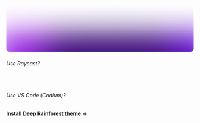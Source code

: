 <!-- https://user-images.githubusercontent.com/14703164/205845922-6ae7b151-b59d-453e-8a4a-359f1d7b7dcb.mp4 -->

<!-- https://devilmaycry.fandom.com/wiki/Bury_the_Light -->
<!-- https://piped.video/watch?v=FMj4kj3oSc0 -->


<!-- > Pure bliss 😌 -->
<!-- https://user-images.githubusercontent.com/14703164/139421447-5cfb25ba-c527-4b7c-bed3-65a29cc1b313.mp4 -->
<!-- https://piped.video/watch?v=L7hVbB6L6bs  -->

<a href="https://kimchiii.space">
  <picture>
    <source media="(prefers-color-scheme: dark)" srcset=".github/assets/dark.png" />
    <source media="(prefers-color-scheme: light)" srcset=".github/assets/dark.png" />
    <img src=".github/assets/dark.png" />
  </picture>
</a>

<!-- ##### Extras -->

###### Use Raycast?

<a title="Install anilist-airing-schedule Raycast Extension" href="https://www.raycast.com/yeskunall/anilist-airing-schedule"><img src="https://www.raycast.com/yeskunall/anilist-airing-schedule/install_button@2x.png" style="height: 64px;" alt="" height="64"></a>


###### Use VS Code (Codium)?

<a href="https://marketplace.visualstudio.com/items?itemName=yeskunall.deep-rainforest"><strong>Install Deep Rainforest theme →</strong></a>
